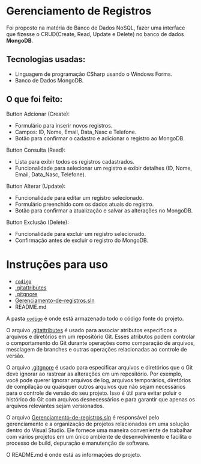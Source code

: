 # Gerenciamento de Registros
Foi proposto na matéria de Banco de Dados NoSQL, fazer uma interface que fizesse o CRUD(Create, Read, Update e Delete) no banco de dados <b>MongoDB</b>. 

## Tecnologias usadas:
 - Linguagem de programação CSharp usando o Windows Forms.
 - Banco de Dados MongoDB.

## O que foi feito:

Button Adcionar (Create):
  - Formulário para inserir novos registros.
  - Campos: ID, Nome, Email, Data_Nasc e Telefone.
  - Botão para confirmar o cadastro e adicionar o registro ao MongoDB.
  
Button Consulta (Read):
  - Lista para exibir todos os registros cadastrados.
  - Funcionalidade para selecionar um registro e exibir detalhes (ID, Nome,  Email, Data_Nasc, Telefone).
    
Button Alterar (Update):
  - Funcionalidade para editar um registro selecionado.
  - Formulário preenchido com os dados atuais do registro.
  - Botão para confirmar a atualização e salvar as alterações no MongoDB.
    
Button Exclusão (Delete):
  - Funcionalidade para excluir um registro selecionado.
  - Confirmação antes de excluir o registro do MongoDB.

# Instruções para uso
 - [`codigo`](codigo)
 - [.gitattributes](.gitattributes)
 - [.gitgnore](.gitgnore)
 - [Gerenciamento-de-registros.sln](Gerenciamento-de-registros.sln)
 - README.md 

A pasta [`codigo`](codigo) é onde está armazenado todo o código fonte do projeto.

O arquivo [.gitattributes](.gitattributes) é usado para associar atributos específicos a arquivos e diretórios em um repositório Git. Esses atributos podem controlar o comportamento do Git durante operações como comparação de arquivos, mesclagem de branches e outras operações relacionadas ao controle de versão.

O arquivo [.gitgnore](.gitgnore) é usado para especificar arquivos e diretórios que o Git deve ignorar ao rastrear as alterações em um repositório. Por exemplo, você pode querer ignorar arquivos de log, arquivos temporários, diretórios de compilação ou quaisquer outros arquivos que não sejam necessários para o controle de versão do seu projeto. Isso é útil para evitar poluir o histórico do Git com arquivos desnecessários e para garantir que apenas os arquivos relevantes sejam versionados.

O arquivo [Gerenciamento-de-registros.sln](Gerenciamento-de-registros.sln) é responsável pelo gerenciamento e a organização de projetos relacionados em uma solução dentro do Visual Studio. Ele fornece uma maneira conveniente de trabalhar com vários projetos em um único ambiente de desenvolvimento e facilita o processo de build, depuração e manutenção de software.

O README.md é onde está as informações do projeto.
